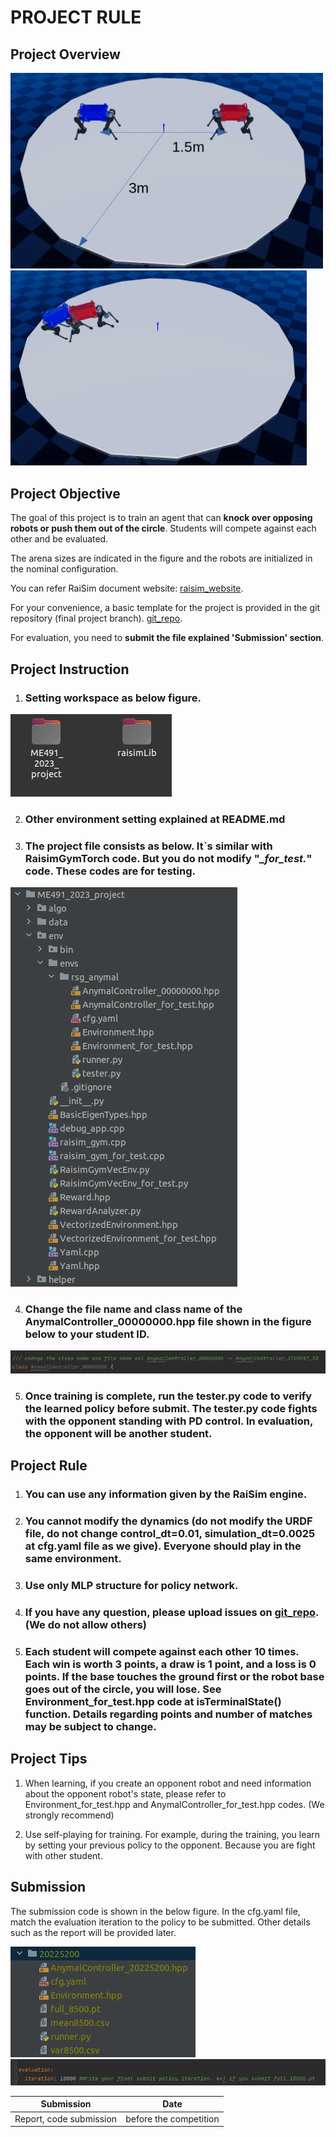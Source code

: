 PROJECT RULE
======

Project Overview
-----
<img src="./figure/env.png" alt="drawing" width="500"/>
<img src="./figure/env2.png" alt="drawing" width="474"/>

Project Objective
-----
The goal of this project is to train an agent that can **knock over opposing robots or push them out of the circle**. Students will compete against each other and be evaluated.

The arena sizes are indicated in the figure and the robots are initialized in the nominal configuration.

You can refer RaiSim document website: [raisim_website](http://raisim.com/index.html).

For your convenience, a basic template for the project is provided in the git repository (final project branch). [git_repo](https://github.com/railabatkaist/2023_ME491).

For evaluation, you need to **submit the file explained 'Submission' section**.


Project Instruction
-----
1. ### Setting workspace as below figure.
<img src="./figure/workspace.png" alt="drawing"/>

2. ### Other environment setting explained at README.md

3. ### The project file consists as below. It`s similar with RaisimGymTorch code. But you do not modify "*_for_test.*" code. These codes are for testing.

<img src="./figure/file.png" alt="drawing"/>

4. ### Change the file name and class name of the AnymalController_00000000.hpp file shown in the figure below to your student ID.

<img src="./figure/controller.png" alt="drawing"/>

5. ### Once training is complete, run the tester.py code to verify the learned policy before submit. The tester.py code fights with the opponent standing with PD control. In evaluation, the opponent will be another student.

Project Rule
-----
1. ### You can use any information given by the RaiSim engine.
2. ### You cannot modify the dynamics (do not modify the URDF file, do not change control_dt=0.01, simulation_dt=0.0025 at cfg.yaml file as we give). Everyone should play in the same environment. 
3. ### Use only MLP structure for policy network.
4. ### If you have any question, please upload issues on [git_repo](https://github.com/railabatkaist/2023_ME491). (We do not allow others)
5. ### Each student will compete against each other 10 times. Each win is worth 3 points, a draw is 1 point, and a loss is 0 points. If the base touches the ground first or the robot base goes out of the circle, you will lose. See Environment_for_test.hpp code at isTerminalState() function. Details regarding points and number of matches may be subject to change.

Project Tips
-----
1. When learning, if you create an opponent robot and need information about the opponent robot's state, please refer to Environment_for_test.hpp and AnymalController_for_test.hpp codes. (We strongly recommend)

2. Use self-playing for training. For example, during the training, you learn by setting your previous policy to the opponent. Because you are fight with other student.

Submission
------
The submission code is shown in the below figure. In the cfg.yaml file, match the evaluation iteration to the policy to be submitted. Other details such as the report will be provided later.

<img src="./figure/submit.png" alt="drawing"/>

<img src="./figure/submit_iter.png" alt="drawing"/>

| Submission       | Date |
|------------------|------|
| Report, code submission  | before the competition |


[//]: # (Competition)

[//]: # (-----)

[//]: # (We will watch the videos together on Dec 14th at 1pm.)

[//]: # (Report)

[//]: # (-----)

[//]: # (Final report should contain these contents:)

[//]: # (1. Problem definition &#40;describe the MDP&#41;)

[//]: # (2. What algorithms did you use? How do they work &#40;i.e., theory&#41;?)

[//]: # (3. Results. What contributed to the final performance the most?)

[//]: # ()
[//]: # (The final report should not be more than 4 pages)